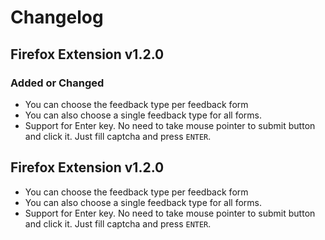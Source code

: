 # Changelog

## Firefox Extension v1.2.0

### Added or Changed
- You can choose the feedback type per feedback form
- You can also choose a single feedback type for all forms.
- Support for Enter key. No need to take mouse pointer to submit button and click it.
  Just fill captcha and press `ENTER`.

## Firefox Extension v1.2.0
- You can choose the feedback type per feedback form
- You can also choose a single feedback type for all forms.
- Support for Enter key. No need to take mouse pointer to submit button and click it.
  Just fill captcha and press `ENTER`.
